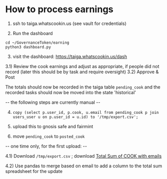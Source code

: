 # How to process earnings

1) ssh to taiga.whatscookin.us (see vault for credentials)

2) Run the dashboard
```
cd ~/GovernanceToken/earning
python3 dashboard.py
```

3) visit the dashboard: https://taiga.whatscookin.us/dash

3.1) Review the cook earnings and adjust as appropriate, if people did not record (later this should be by task and require oversight)
3.2) Approve & Post

The totals should now be recorded in the taiga table `pending_cook` and the recorded tasks should now be moved into the state 'historical'

-- the following steps are currently manual --

4) `copy (select p.user_id, p.cook, u.email from pending_cook p join users_user u on p.user_id = u.id) to '/tmp/export.csv';`

5) upload this to gnosis safe and fairmint

6) move `pending_cook` to `posted_cook`

-- one time only, for the first upload: --

4.1) Download `/tmp/export.csv` ; download [Total Sum of COOK with emails](https://docs.google.com/spreadsheets/d/1Akq2c1ywZWZmK02lLIYM4QX2ajw9IWVOB5ODR4UmpiA/edit#gid=0)

4.2) Use pandas to merge based on email to add a column to the total sum spreadsheet for the update


